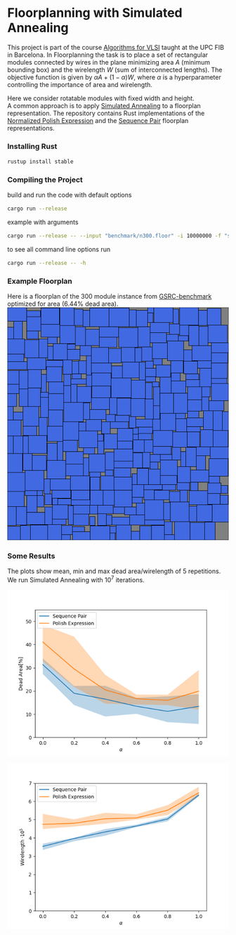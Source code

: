 # Floorplanning with Simulated Annealing

This project is part of the course [Algorithms for VLSI](https://www.fib.upc.edu/en/studies/masters/master-innovation-and-research-informatics/curriculum/syllabus/AVLSI-MIRI) taught at the UPC FIB in Barcelona.
In Floorplanning the task is to place a set of rectangular modules connected by wires in the plane minimizing area $A$ (minimum bounding box) and the wirelength $W$ (sum of interconnected lengths).
The objective function is given by $\alpha A + (1 - \alpha) W$, where $\alpha$ is a hyperparameter controlling the importance of area and wirelength.

Here we consider rotatable modules with fixed width and height.  
A common approach is to apply [Simulated Annealing](https://en.wikipedia.org/wiki/Simulated_annealing) to a floorplan representation.
The repository contains Rust implementations of the [Normalized Polish Expression](https://janders.eecg.utoronto.ca/1387/readings/wong_fp.pdf) and the [Sequence Pair](https://ieeexplore.ieee.org/document/480159) floorplan representations.


### Installing Rust

```bash
rustup install stable
```

### Compiling the Project

build and run the code with default options
```bash
cargo run --release
```

example with arguments
```bash
cargo run --release -- --input "benchmark/n300.floor" -i 10000000 -f "sequence_pair" -a 0.8 -c -r -s -o "floorplan_sequence_pair.svg"
```

to see all command line options run
```bash
cargo run --release -- -h
```

### Example Floorplan
Here is a floorplan of the 300 module instance from [GSRC-benchmark](http://vlsicad.eecs.umich.edu/BK/GSRCbench/
) optimized for area (6.44% dead area).
![floorplan](/eval/sp_floorplan_1_10_7.svg)


### Some Results
The plots show mean, min and max dead area/wirelength of 5 repetitions.
We run Simulated Annealing with $10^7$ iterations.

![plot1](/eval/alphas_deadarea.png)

![plot2](/eval/alphas_wire.png)
